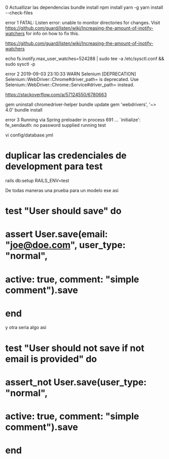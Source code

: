 0 Actuallizar las dependencias
    bundle install
    npm install yarn -g
    yarn install --check-files


error 1
FATAL: Listen error: unable to monitor directories for changes. Visit https://github.com/guard/listen/wiki/Increasing-the-amount-of-inotify-watchers for info on how to fix this.

https://github.com/guard/listen/wiki/Increasing-the-amount-of-inotify-watchers

echo fs.inotify.max_user_watches=524288 | sudo tee -a /etc/sysctl.conf && sudo sysctl -p

error 2 
2019-09-03 23:10:33 WARN Selenium [DEPRECATION] Selenium::WebDriver::Chrome#driver_path= is deprecated. Use Selenium::WebDriver::Chrome::Service#driver_path= instead.

https://stackoverflow.com/a/57124550/6780663

gem uninstall chromedriver-helper
bundle update
gem 'webdrivers', '~> 4.0'
bundle install

error 3
Running via Spring preloader in process 691
...
`initialize': fe_sendauth: no password supplied running test


vi config/database.yml
# duplicar las credenciales de development para test

rails db:setup RAILS_ENV=test


De todas maneras una prueba para un modelo ese asi

#  test "User should save" do
#    assert User.save(email: "joe@doe.com", user_type: "normal", 
#                    active: true, comment: "simple comment").save
#  end

y otra seria algo asi

#  test "User should not save if not email is provided" do
#    assert_not User.save(user_type: "normal", 
#                    active: true, comment: "simple comment").save
#  end




